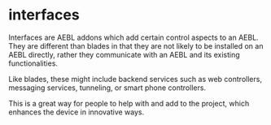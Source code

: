 interfaces
==========

Interfaces are AEBL addons which add certain control aspects to an AEBL.  They are different than blades in that they are not likely to be installed on an AEBL directly, rather they communicate with an AEBL and its existing functionalities.

Like blades, these might include backend services such as web controllers, messaging services, tunneling, or smart phone controllers.

This is a great way for people to help with and add to the project, which enhances the device in innovative ways.
